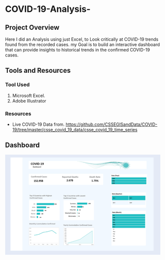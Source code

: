 # COVID-19-Analysis-
##  Project Overview 

Here I did an Analysis using just Excel, to Look critically at COVID-19 trends found from the recorded cases.
my Goal is to build an interactive dashboard that can provide insights to historical trends in the confirmed COVID-19 cases.

##  Tools and Resources

###   Tool Used
1.   Microsoft Excel.
2.   Adobe Illustrator

### Resources 

*    Live COVID-19 Data from.  <https://github.com/CSSEGISandData/COVID-19/tree/master/csse_covid_19_data/csse_covid_19_time_series>

##  Dashboard

![Analysis Result](https://github.com/Driplytics/COVID-19-Analysis-/blob/main/COVID%20dashboardArtboard%201.png)

